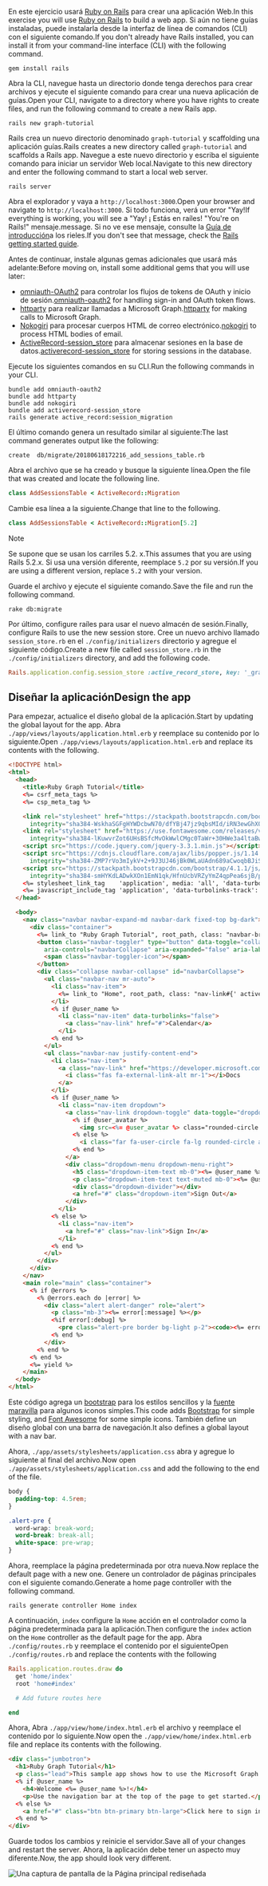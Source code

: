 <!-- markdownlint-disable MD002 MD041 -->

<span data-ttu-id="477f2-101">En este ejercicio usará [Ruby on Rails](https://rubyonrails.org/) para crear una aplicación Web.</span><span class="sxs-lookup"><span data-stu-id="477f2-101">In this exercise you will use [Ruby on Rails](https://rubyonrails.org/) to build a web app.</span></span> <span data-ttu-id="477f2-102">Si aún no tiene guías instaladas, puede instalarla desde la interfaz de línea de comandos (CLI) con el siguiente comando.</span><span class="sxs-lookup"><span data-stu-id="477f2-102">If you don't already have Rails installed, you can install it from your command-line interface (CLI) with the following command.</span></span>

```Shell
gem install rails
```

<span data-ttu-id="477f2-103">Abra la CLI, navegue hasta un directorio donde tenga derechos para crear archivos y ejecute el siguiente comando para crear una nueva aplicación de guías.</span><span class="sxs-lookup"><span data-stu-id="477f2-103">Open your CLI, navigate to a directory where you have rights to create files, and run the following command to create a new Rails app.</span></span>

```Shell
rails new graph-tutorial
```

<span data-ttu-id="477f2-104">Rails crea un nuevo directorio denominado `graph-tutorial` y scaffolding una aplicación guías.</span><span class="sxs-lookup"><span data-stu-id="477f2-104">Rails creates a new directory called `graph-tutorial` and scaffolds a Rails app.</span></span> <span data-ttu-id="477f2-105">Navegue a este nuevo directorio y escriba el siguiente comando para iniciar un servidor Web local.</span><span class="sxs-lookup"><span data-stu-id="477f2-105">Navigate to this new directory and enter the following command to start a local web server.</span></span>

```Shell
rails server
```

<span data-ttu-id="477f2-106">Abra el explorador y vaya a `http://localhost:3000`.</span><span class="sxs-lookup"><span data-stu-id="477f2-106">Open your browser and navigate to `http://localhost:3000`.</span></span> <span data-ttu-id="477f2-107">Si todo funciona, verá un error "Yay!</span><span class="sxs-lookup"><span data-stu-id="477f2-107">If everything is working, you will see a "Yay!</span></span> <span data-ttu-id="477f2-108">¡ Estás en raíles! "</span><span class="sxs-lookup"><span data-stu-id="477f2-108">You're on Rails!"</span></span> <span data-ttu-id="477f2-109">mensaje.</span><span class="sxs-lookup"><span data-stu-id="477f2-109">message.</span></span> <span data-ttu-id="477f2-110">Si no ve ese mensaje, consulte la [Guía de introducción](http://guides.rubyonrails.org/)a los rieles.</span><span class="sxs-lookup"><span data-stu-id="477f2-110">If you don't see that message, check the [Rails getting started guide](http://guides.rubyonrails.org/).</span></span>

<span data-ttu-id="477f2-111">Antes de continuar, instale algunas gemas adicionales que usará más adelante:</span><span class="sxs-lookup"><span data-stu-id="477f2-111">Before moving on, install some additional gems that you will use later:</span></span>

- <span data-ttu-id="477f2-112">[omniauth-OAuth2](https://github.com/omniauth/omniauth-oauth2) para controlar los flujos de tokens de OAuth y inicio de sesión.</span><span class="sxs-lookup"><span data-stu-id="477f2-112">[omniauth-oauth2](https://github.com/omniauth/omniauth-oauth2) for handling sign-in and OAuth token flows.</span></span>
- <span data-ttu-id="477f2-113">[httparty](https://github.com/jnunemaker/httparty) para realizar llamadas a Microsoft Graph.</span><span class="sxs-lookup"><span data-stu-id="477f2-113">[httparty](https://github.com/jnunemaker/httparty) for making calls to Microsoft Graph.</span></span>
- <span data-ttu-id="477f2-114">[Nokogiri](https://github.com/sparklemotion/nokogiri) para procesar cuerpos HTML de correo electrónico.</span><span class="sxs-lookup"><span data-stu-id="477f2-114">[nokogiri](https://github.com/sparklemotion/nokogiri) to process HTML bodies of email.</span></span>
- <span data-ttu-id="477f2-115">[ActiveRecord-session_store](https://github.com/rails/activerecord-session_store) para almacenar sesiones en la base de datos.</span><span class="sxs-lookup"><span data-stu-id="477f2-115">[activerecord-session_store](https://github.com/rails/activerecord-session_store) for storing sessions in the database.</span></span>

<span data-ttu-id="477f2-116">Ejecute los siguientes comandos en su CLI.</span><span class="sxs-lookup"><span data-stu-id="477f2-116">Run the following commands in your CLI.</span></span>

```Shell
bundle add omniauth-oauth2
bundle add httparty
bundle add nokogiri
bundle add activerecord-session_store
rails generate active_record:session_migration
```

<span data-ttu-id="477f2-117">El último comando genera un resultado similar al siguiente:</span><span class="sxs-lookup"><span data-stu-id="477f2-117">The last command generates output like the following:</span></span>

```Shell
create  db/migrate/20180618172216_add_sessions_table.rb
```

<span data-ttu-id="477f2-118">Abra el archivo que se ha creado y busque la siguiente línea.</span><span class="sxs-lookup"><span data-stu-id="477f2-118">Open the file that was created and locate the following line.</span></span>

```ruby
class AddSessionsTable < ActiveRecord::Migration
```

<span data-ttu-id="477f2-119">Cambie esa línea a la siguiente.</span><span class="sxs-lookup"><span data-stu-id="477f2-119">Change that line to the following.</span></span>

```ruby
class AddSessionsTable < ActiveRecord::Migration[5.2]
```

> [!NOTE]
> <span data-ttu-id="477f2-120">Se supone que se usan los carriles 5.2. x.</span><span class="sxs-lookup"><span data-stu-id="477f2-120">This assumes that you are using Rails 5.2.x.</span></span> <span data-ttu-id="477f2-121">Si usa una versión diferente, reemplace `5.2` por su versión.</span><span class="sxs-lookup"><span data-stu-id="477f2-121">If you are using a different version, replace `5.2` with your version.</span></span>

<span data-ttu-id="477f2-122">Guarde el archivo y ejecute el siguiente comando.</span><span class="sxs-lookup"><span data-stu-id="477f2-122">Save the file and run the following command.</span></span>

```Shell
rake db:migrate
```

<span data-ttu-id="477f2-123">Por último, configure raíles para usar el nuevo almacén de sesión.</span><span class="sxs-lookup"><span data-stu-id="477f2-123">Finally, configure Rails to use the new session store.</span></span> <span data-ttu-id="477f2-124">Cree un nuevo archivo llamado `session_store.rb` en el `./config/initializers` directorio y agregue el siguiente código.</span><span class="sxs-lookup"><span data-stu-id="477f2-124">Create a new file called `session_store.rb` in the `./config/initializers` directory, and add the following code.</span></span>

```ruby
Rails.application.config.session_store :active_record_store, key: '_graph_app_session'
```

## <a name="design-the-app"></a><span data-ttu-id="477f2-125">Diseñar la aplicación</span><span class="sxs-lookup"><span data-stu-id="477f2-125">Design the app</span></span>

<span data-ttu-id="477f2-126">Para empezar, actualice el diseño global de la aplicación.</span><span class="sxs-lookup"><span data-stu-id="477f2-126">Start by updating the global layout for the app.</span></span> <span data-ttu-id="477f2-127">Abra `./app/views/layouts/application.html.erb` y reemplace su contenido por lo siguiente.</span><span class="sxs-lookup"><span data-stu-id="477f2-127">Open `./app/views/layouts/application.html.erb` and replace its contents with the following.</span></span>

```html
<!DOCTYPE html>
<html>
  <head>
    <title>Ruby Graph Tutorial</title>
    <%= csrf_meta_tags %>
    <%= csp_meta_tag %>

    <link rel="stylesheet" href="https://stackpath.bootstrapcdn.com/bootstrap/4.1.1/css/bootstrap.min.css"
      integrity="sha384-WskhaSGFgHYWDcbwN70/dfYBj47jz9qbsMId/iRN3ewGhXQFZCSftd1LZCfmhktB" crossorigin="anonymous">
    <link rel="stylesheet" href="https://use.fontawesome.com/releases/v5.1.0/css/all.css"
      integrity="sha384-lKuwvrZot6UHsBSfcMvOkWwlCMgc0TaWr+30HWe3a4ltaBwTZhyTEggF5tJv8tbt" crossorigin="anonymous">
    <script src="https://code.jquery.com/jquery-3.3.1.min.js"></script>
    <script src="https://cdnjs.cloudflare.com/ajax/libs/popper.js/1.14.3/umd/popper.min.js"
      integrity="sha384-ZMP7rVo3mIykV+2+9J3UJ46jBk0WLaUAdn689aCwoqbBJiSnjAK/l8WvCWPIPm49" crossorigin="anonymous"></script>
    <script src="https://stackpath.bootstrapcdn.com/bootstrap/4.1.1/js/bootstrap.min.js"
      integrity="sha384-smHYKdLADwkXOn1EmN1qk/HfnUcbVRZyYmZ4qpPea6sjB/pTJ0euyQp0Mk8ck+5T" crossorigin="anonymous"></script>
    <%= stylesheet_link_tag    'application', media: 'all', 'data-turbolinks-track': 'reload' %>
    <%= javascript_include_tag 'application', 'data-turbolinks-track': 'reload' %>
  </head>

  <body>
    <nav class="navbar navbar-expand-md navbar-dark fixed-top bg-dark">
      <div class="container">
        <%= link_to "Ruby Graph Tutorial", root_path, class: "navbar-brand" %>
        <button class="navbar-toggler" type="button" data-toggle="collapse" data-target="#navbarCollapse"
          aria-controls="navbarCollapse" aria-expanded="false" aria-label="Toggle navigation">
          <span class="navbar-toggler-icon"></span>
        </button>
        <div class="collapse navbar-collapse" id="navbarCollapse">
          <ul class="navbar-nav mr-auto">
            <li class="nav-item">
              <%= link_to "Home", root_path, class: "nav-link#{' active' if controller.controller_name == 'home'}" %>
            </li>
            <% if @user_name %>
              <li class="nav-item" data-turbolinks="false">
                <a class="nav-link" href="#">Calendar</a>
              </li>
            <% end %>
          </ul>
          <ul class="navbar-nav justify-content-end">
            <li class="nav-item">
              <a class="nav-link" href="https://developer.microsoft.com/graph/docs/concepts/overview" target="_blank">
                <i class="fas fa-external-link-alt mr-1"></i>Docs
              </a>
            </li>
            <% if @user_name %>
              <li class="nav-item dropdown">
                <a class="nav-link dropdown-toggle" data-toggle="dropdown" href="#" role="button" aria-haspopup="true" aria-expanded="false">
                  <% if @user_avatar %>
                    <img src=<%= @user_avatar %> class="rounded-circle align-self-center mr-2" style="width: 32px;">
                  <% else %>
                    <i class="far fa-user-circle fa-lg rounded-circle align-self-center mr-2" style="width: 32px;"></i>
                  <% end %>
                </a>
                <div class="dropdown-menu dropdown-menu-right">
                  <h5 class="dropdown-item-text mb-0"><%= @user_name %></h5>
                  <p class="dropdown-item-text text-muted mb-0"><%= @user_email %></p>
                  <div class="dropdown-divider"></div>
                  <a href="#" class="dropdown-item">Sign Out</a>
                </div>
              </li>
            <% else %>
              <li class="nav-item">
                <a href="#" class="nav-link">Sign In</a>
              </li>
            <% end %>
          </ul>
        </div>
      </div>
    </nav>
    <main role="main" class="container">
      <% if @errors %>
        <% @errors.each do |error| %>
          <div class="alert alert-danger" role="alert">
            <p class="mb-3"><%= error[:message] %></p>
            <%if error[:debug] %>
              <pre class="alert-pre border bg-light p-2"><code><%= error[:debug] %></code></pre>
            <% end %>
          </div>
        <% end %>
      <% end %>
      <%= yield %>
    </main>
  </body>
</html>
```

<span data-ttu-id="477f2-128">Este código agrega un [bootstrap](http://getbootstrap.com/) para los estilos sencillos y la [fuente maravilla](https://fontawesome.com/) para algunos iconos simples.</span><span class="sxs-lookup"><span data-stu-id="477f2-128">This code adds [Bootstrap](http://getbootstrap.com/) for simple styling, and [Font Awesome](https://fontawesome.com/) for some simple icons.</span></span> <span data-ttu-id="477f2-129">También define un diseño global con una barra de navegación.</span><span class="sxs-lookup"><span data-stu-id="477f2-129">It also defines a global layout with a nav bar.</span></span>

<span data-ttu-id="477f2-130">Ahora, `./app/assets/stylesheets/application.css` abra y agregue lo siguiente al final del archivo.</span><span class="sxs-lookup"><span data-stu-id="477f2-130">Now open `./app/assets/stylesheets/application.css` and add the following to the end of the file.</span></span>

```css
body {
  padding-top: 4.5rem;
}

.alert-pre {
  word-wrap: break-word;
  word-break: break-all;
  white-space: pre-wrap;
}
```

<span data-ttu-id="477f2-131">Ahora, reemplace la página predeterminada por otra nueva.</span><span class="sxs-lookup"><span data-stu-id="477f2-131">Now replace the default page with a new one.</span></span> <span data-ttu-id="477f2-132">Genere un controlador de páginas principales con el siguiente comando.</span><span class="sxs-lookup"><span data-stu-id="477f2-132">Generate a home page controller with the following command.</span></span>

```Shell
rails generate controller Home index
```

<span data-ttu-id="477f2-133">A continuación, `index` configure la `Home` acción en el controlador como la página predeterminada para la aplicación.</span><span class="sxs-lookup"><span data-stu-id="477f2-133">Then configure the `index` action on the `Home` controller as the default page for the app.</span></span> <span data-ttu-id="477f2-134">Abra `./config/routes.rb` y reemplace el contenido por el siguiente</span><span class="sxs-lookup"><span data-stu-id="477f2-134">Open `./config/routes.rb` and replace the contents with the following</span></span>

```ruby
Rails.application.routes.draw do
  get 'home/index'
  root 'home#index'

  # Add future routes here

end
```

<span data-ttu-id="477f2-135">Ahora, Abra `./app/view/home/index.html.erb` el archivo y reemplace el contenido por lo siguiente.</span><span class="sxs-lookup"><span data-stu-id="477f2-135">Now open the `./app/view/home/index.html.erb` file and replace its contents with the following.</span></span>

```html
<div class="jumbotron">
  <h1>Ruby Graph Tutorial</h1>
  <p class="lead">This sample app shows how to use the Microsoft Graph API to access Outlook and OneDrive data from Ruby</p>
  <% if @user_name %>
    <h4>Welcome <%= @user_name %>!</h4>
    <p>Use the navigation bar at the top of the page to get started.</p>
  <% else %>
    <a href="#" class="btn btn-primary btn-large">Click here to sign in</a>
  <% end %>
</div>
```

<span data-ttu-id="477f2-136">Guarde todos los cambios y reinicie el servidor.</span><span class="sxs-lookup"><span data-stu-id="477f2-136">Save all of your changes and restart the server.</span></span> <span data-ttu-id="477f2-137">Ahora, la aplicación debe tener un aspecto muy diferente.</span><span class="sxs-lookup"><span data-stu-id="477f2-137">Now, the app should look very different.</span></span>

![Una captura de pantalla de la Página principal rediseñada](./images/create-app-01.png)